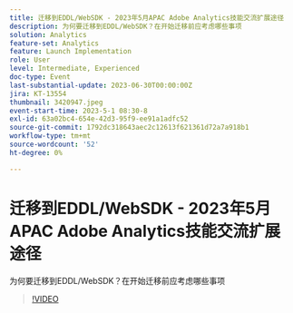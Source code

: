 ```yaml
---
title: 迁移到EDDL/WebSDK - 2023年5月APAC Adobe Analytics技能交流扩展途径
description: 为何要迁移到EDDL/WebSDK？在开始迁移前应考虑哪些事项
solution: Analytics
feature-set: Analytics
feature: Launch Implementation
role: User
level: Intermediate, Experienced
doc-type: Event
last-substantial-update: 2023-06-30T00:00:00Z
jira: KT-13554
thumbnail: 3420947.jpeg
event-start-time: 2023-5-1 08:30-8
exl-id: 63a02bc4-654e-42d3-95f9-ee91a1adfc52
source-git-commit: 1792dc318643aec2c12613f621361d72a7a918b1
workflow-type: tm+mt
source-wordcount: '52'
ht-degree: 0%

---
```


# 迁移到EDDL/WebSDK - 2023年5月APAC Adobe Analytics技能交流扩展途径

为何要迁移到EDDL/WebSDK？在开始迁移前应考虑哪些事项

>[!VIDEO](https://video.tv.adobe.com/v/3420947/?learn=on)
